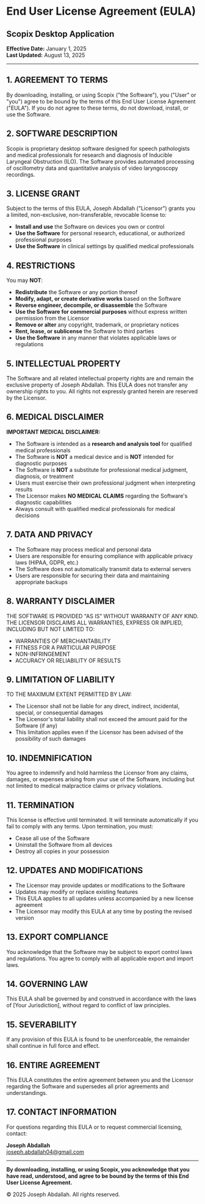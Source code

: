 # End User License Agreement (EULA)
## Scopix Desktop Application

**Effective Date:** January 1, 2025  
**Last Updated:** August 13, 2025

---

## 1. AGREEMENT TO TERMS

By downloading, installing, or using Scopix ("the Software"), you ("User" or "you") agree to be bound by the terms of this End User License Agreement ("EULA"). If you do not agree to these terms, do not download, install, or use the Software.

## 2. SOFTWARE DESCRIPTION

Scopix is proprietary desktop software designed for speech pathologists and medical professionals for research and diagnosis of Inducible Laryngeal Obstruction (ILO). The Software provides automated processing of oscillometry data and quantitative analysis of video laryngoscopy recordings.

## 3. LICENSE GRANT

Subject to the terms of this EULA, Joseph Abdallah ("Licensor") grants you a limited, non-exclusive, non-transferable, revocable license to:

- **Install and use** the Software on devices you own or control
- **Use the Software** for personal research, educational, or authorized professional purposes
- **Use the Software** in clinical settings by qualified medical professionals

## 4. RESTRICTIONS

You may **NOT**:

- **Redistribute** the Software or any portion thereof
- **Modify, adapt, or create derivative works** based on the Software
- **Reverse engineer, decompile, or disassemble** the Software
- **Use the Software for commercial purposes** without express written permission from the Licensor
- **Remove or alter** any copyright, trademark, or proprietary notices
- **Rent, lease, or sublicense** the Software to third parties
- **Use the Software** in any manner that violates applicable laws or regulations

## 5. INTELLECTUAL PROPERTY

The Software and all related intellectual property rights are and remain the exclusive property of Joseph Abdallah. This EULA does not transfer any ownership rights to you. All rights not expressly granted herein are reserved by the Licensor.

## 6. MEDICAL DISCLAIMER

**IMPORTANT MEDICAL DISCLAIMER:**

- The Software is intended as a **research and analysis tool** for qualified medical professionals
- The Software is **NOT** a medical device and is **NOT** intended for diagnostic purposes
- The Software is **NOT** a substitute for professional medical judgment, diagnosis, or treatment
- Users must exercise their own professional judgment when interpreting results
- The Licensor makes **NO MEDICAL CLAIMS** regarding the Software's diagnostic capabilities
- Always consult with qualified medical professionals for medical decisions

## 7. DATA AND PRIVACY

- The Software may process medical and personal data
- Users are responsible for ensuring compliance with applicable privacy laws (HIPAA, GDPR, etc.)
- The Software does not automatically transmit data to external servers
- Users are responsible for securing their data and maintaining appropriate backups

## 8. WARRANTY DISCLAIMER

THE SOFTWARE IS PROVIDED "AS IS" WITHOUT WARRANTY OF ANY KIND. THE LICENSOR DISCLAIMS ALL WARRANTIES, EXPRESS OR IMPLIED, INCLUDING BUT NOT LIMITED TO:

- WARRANTIES OF MERCHANTABILITY
- FITNESS FOR A PARTICULAR PURPOSE
- NON-INFRINGEMENT
- ACCURACY OR RELIABILITY OF RESULTS

## 9. LIMITATION OF LIABILITY

TO THE MAXIMUM EXTENT PERMITTED BY LAW:

- The Licensor shall not be liable for any direct, indirect, incidental, special, or consequential damages
- The Licensor's total liability shall not exceed the amount paid for the Software (if any)
- This limitation applies even if the Licensor has been advised of the possibility of such damages

## 10. INDEMNIFICATION

You agree to indemnify and hold harmless the Licensor from any claims, damages, or expenses arising from your use of the Software, including but not limited to medical malpractice claims or privacy violations.

## 11. TERMINATION

This license is effective until terminated. It will terminate automatically if you fail to comply with any terms. Upon termination, you must:

- Cease all use of the Software
- Uninstall the Software from all devices
- Destroy all copies in your possession

## 12. UPDATES AND MODIFICATIONS

- The Licensor may provide updates or modifications to the Software
- Updates may modify or replace existing features
- This EULA applies to all updates unless accompanied by a new license agreement
- The Licensor may modify this EULA at any time by posting the revised version

## 13. EXPORT COMPLIANCE

You acknowledge that the Software may be subject to export control laws and regulations. You agree to comply with all applicable export and import laws.

## 14. GOVERNING LAW

This EULA shall be governed by and construed in accordance with the laws of [Your Jurisdiction], without regard to conflict of law principles.

## 15. SEVERABILITY

If any provision of this EULA is found to be unenforceable, the remainder shall continue in full force and effect.

## 16. ENTIRE AGREEMENT

This EULA constitutes the entire agreement between you and the Licensor regarding the Software and supersedes all prior agreements and understandings.

## 17. CONTACT INFORMATION

For questions regarding this EULA or to request commercial licensing, contact:

**Joseph Abdallah**  
joseph.abdallah04@gmail.com

---

**By downloading, installing, or using Scopix, you acknowledge that you have read, understood, and agree to be bound by the terms of this End User License Agreement.**

© 2025 Joseph Abdallah. All rights reserved.
